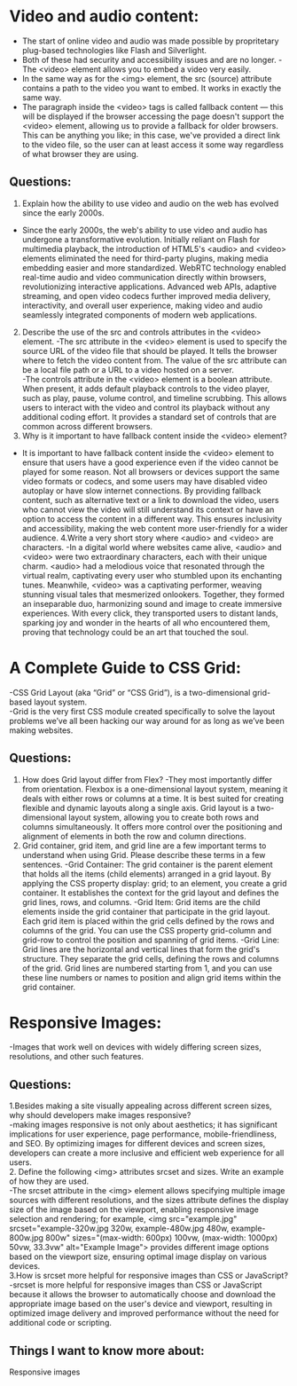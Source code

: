 # Video and audio content:   

- The start of online video and audio was made possible by propritetary plug-based technologies like Flash and Silverlight.
- Both of these had security and accessibility issues and are no longer.
  -The &lt;video> element allows you to embed a video very easily.
- In the same way as for the &lt;img> element, the src (source) attribute contains a path to the video you want to embed. It works in exactly the same way.  
- The paragraph inside the &lt;video> tags is called fallback content — this will be displayed if the browser accessing the page doesn't support the &lt;video> element, allowing us to provide a fallback for older browsers. This can be anything you like; in this case, we've provided a direct link to the video file, so the user can at least access it some way regardless of what browser they are using.
## Questions:  
1. Explain how the ability to use video and audio on the web has evolved since the early 2000s.
- Since the early 2000s, the web's ability to use video and audio has undergone a transformative evolution. Initially reliant on Flash for multimedia playback, the introduction of HTML5's &lt;audio> and &lt;video> elements eliminated the need for third-party plugins, making media embedding easier and more standardized. WebRTC technology enabled real-time audio and video communication directly within browsers, revolutionizing interactive applications. Advanced web APIs, adaptive streaming, and open video codecs further improved media delivery, interactivity, and overall user experience, making video and audio seamlessly integrated components of modern web applications.
2. Describe the use of the src and controls attributes in the &lt;video> element.
-The src attribute in the &lt;video> element is used to specify the source URL of the video file that should be played. It tells the browser where to fetch the video content from. The value of the src attribute can be a local file path or a URL to a video hosted on a server.  
-The controls attribute in the &lt;video> element is a boolean attribute. When present, it adds default playback controls to the video player, such as play, pause, volume control, and timeline scrubbing. This allows users to interact with the video and control its playback without any additional coding effort. It provides a standard set of controls that are common across different browsers.
3. Why is it important to have fallback content inside the &lt;video> element?
- It is important to have fallback content inside the &lt;video> element to ensure that users have a good experience even if the video cannot be played for some reason. Not all browsers or devices support the same video formats or codecs, and some users may have disabled video autoplay or have slow internet connections. By providing fallback content, such as alternative text or a link to download the video, users who cannot view the video will still understand its context or have an option to access the content in a different way. This ensures inclusivity and accessibility, making the web content more user-friendly for a wider audience.
4.Write a very short story where &lt;audio> and &lt;video> are characters.
-In a digital world where websites came alive, &lt;audio> and &lt;video> were two extraordinary characters, each with their unique charm. &lt;audio> had a melodious voice that resonated through the virtual realm, captivating every user who stumbled upon its enchanting tunes. Meanwhile, &lt;video> was a captivating performer, weaving stunning visual tales that mesmerized onlookers. Together, they formed an inseparable duo, harmonizing sound and image to create immersive experiences. With every click, they transported users to distant lands, sparking joy and wonder in the hearts of all who encountered them, proving that technology could be an art that touched the soul.

# A Complete Guide to CSS Grid:  
-CSS Grid Layout (aka “Grid” or “CSS Grid”), is a two-dimensional grid-based layout system.  
-Grid is the very first CSS module created specifically to solve the layout problems we’ve all been hacking our way around for as long as we’ve been making websites.  
## Questions:  
1. How does Grid layout differ from Flex?
-They most importantly differ from orientation. Flexbox is a one-dimensional layout system, meaning it deals with either rows or columns at a time. It is best suited for creating flexible and dynamic layouts along a single axis. Grid layout is a two-dimensional layout system, allowing you to create both rows and columns simultaneously. It offers more control over the positioning and alignment of elements in both the row and column directions.
2. Grid container, grid item, and grid line are a few important terms to understand when using Grid. Please describe these terms in a few sentences.
-Grid Container: The grid container is the parent element that holds all the items (child elements) arranged in a grid layout. By applying the CSS property display: grid; to an element, you create a grid container. It establishes the context for the grid layout and defines the grid lines, rows, and columns.
-Grid Item: Grid items are the child elements inside the grid container that participate in the grid layout. Each grid item is placed within the grid cells defined by the rows and columns of the grid. You can use the CSS property grid-column and grid-row to control the position and spanning of grid items.
-Grid Line: Grid lines are the horizontal and vertical lines that form the grid's structure. They separate the grid cells, defining the rows and columns of the grid. Grid lines are numbered starting from 1, and you can use these line numbers or names to position and align grid items within the grid container.
# Responsive Images:  
-Images that work well on devices with widely differing screen sizes, resolutions, and other such features.  
## Questions:  
1.Besides making a site visually appealing across different screen sizes, why should developers make images responsive?  
-making images responsive is not only about aesthetics; it has significant implications for user experience, page performance, mobile-friendliness, and SEO. By optimizing images for different devices and screen sizes, developers can create a more inclusive and efficient web experience for all users.  
2. Define the following &lt;img> attributes srcset and sizes. Write an example of how they are used.  
-The srcset attribute in the &lt;img> element allows specifying multiple image sources with different resolutions, and the sizes attribute defines the display size of the image based on the viewport, enabling responsive image selection and rendering; for example, &lt;img src="example.jpg" srcset="example-320w.jpg 320w, example-480w.jpg 480w, example-800w.jpg 800w" sizes="(max-width: 600px) 100vw, (max-width: 1000px) 50vw, 33.3vw" alt="Example Image"> provides different image options based on the viewport size, ensuring optimal image display on various devices.  
3.How is srcset more helpful for responsive images than CSS or JavaScript?  
-srcset is more helpful for responsive images than CSS or JavaScript because it allows the browser to automatically choose and download the appropriate image based on the user's device and viewport, resulting in optimized image delivery and improved performance without the need for additional code or scripting.  
## Things I want to know more about:  
Responsive images  














  
